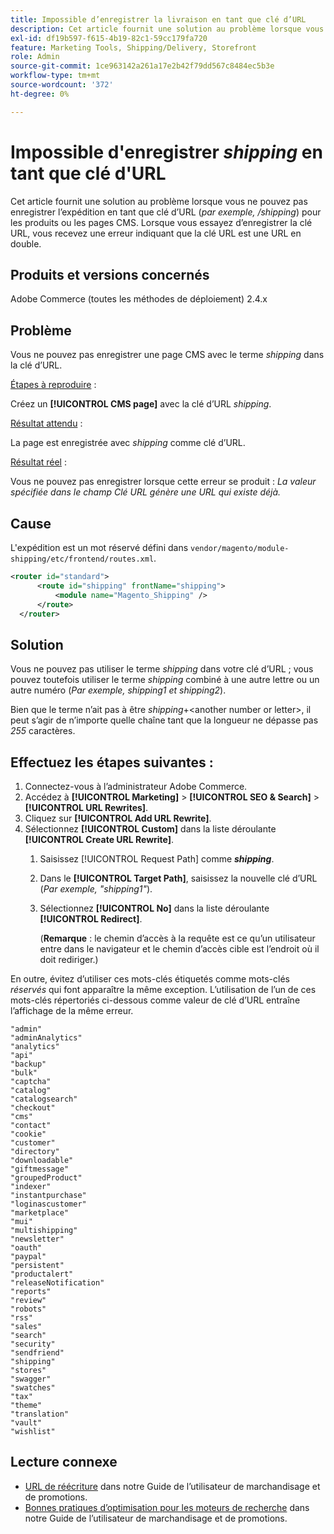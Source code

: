 ```yaml
---
title: Impossible d’enregistrer la livraison en tant que clé d’URL
description: Cet article fournit une solution au problème lorsque vous ne pouvez pas enregistrer l’expédition en tant que clé d’URL (_ par exemple, /shipping_) pour les produits ou les pages CMS. Lorsque vous essayez d’enregistrer la clé URL, vous recevez une erreur indiquant que la clé URL est un doublon d’une URL.
exl-id: df19b597-f615-4b19-82c1-59cc179fa720
feature: Marketing Tools, Shipping/Delivery, Storefront
role: Admin
source-git-commit: 1ce963142a261a17e2b42f79dd567c8484ec5b3e
workflow-type: tm+mt
source-wordcount: '372'
ht-degree: 0%

---
```


# Impossible d&#39;enregistrer _shipping_ en tant que clé d&#39;URL

Cet article fournit une solution au problème lorsque vous ne pouvez pas enregistrer l’expédition en tant que clé d’URL (_par exemple, /shipping_) pour les produits ou les pages CMS. Lorsque vous essayez d’enregistrer la clé URL, vous recevez une erreur indiquant que la clé URL est une URL en double.

## Produits et versions concernés

Adobe Commerce (toutes les méthodes de déploiement) 2.4.x

## Problème

Vous ne pouvez pas enregistrer une page CMS avec le terme _shipping_ dans la clé d’URL.

<u>Étapes à reproduire</u> :

Créez un **[!UICONTROL CMS page]** avec la clé d’URL _shipping_.

<u>Résultat attendu</u> :

La page est enregistrée avec _shipping_ comme clé d’URL.

<u>Résultat réel</u> :

Vous ne pouvez pas enregistrer lorsque cette erreur se produit :
*La valeur spécifiée dans le champ Clé URL génère une URL qui existe déjà.*

## Cause

L&#39;expédition est un mot réservé défini dans `vendor/magento/module-shipping/etc/frontend/routes.xml`.

```xml
<router id="standard">
      <route id="shipping" frontName="shipping">
          <module name="Magento_Shipping" />
      </route>
  </router>
```

## Solution

Vous ne pouvez pas utiliser le terme _shipping_ dans votre clé d’URL ; vous pouvez toutefois utiliser le terme _shipping_ combiné à une autre lettre ou un autre numéro (_Par exemple, shipping1 et shipping2_).

Bien que le terme n’ait pas à être _shipping_+&lt;another number or letter>, il peut s’agir de n’importe quelle chaîne tant que la longueur ne dépasse pas *255* caractères.

## Effectuez les étapes suivantes :

1. Connectez-vous à l’administrateur Adobe Commerce.
1. Accédez à **[!UICONTROL Marketing]** > **[!UICONTROL SEO & Search]** > **[!UICONTROL URL Rewrites]**.
1. Cliquez sur **[!UICONTROL Add URL Rewrite]**.
1. Sélectionnez **[!UICONTROL Custom]** dans la liste déroulante **[!UICONTROL Create URL Rewrite]**.
   1. Saisissez [!UICONTROL Request Path] comme **_shipping_**.
   1. Dans le **[!UICONTROL Target Path]**, saisissez la nouvelle clé d’URL (_Par exemple, &quot;shipping1&quot;_).
   1. Sélectionnez **[!UICONTROL No]** dans la liste déroulante **[!UICONTROL Redirect]**.


      (**Remarque** : le chemin d’accès à la requête est ce qu’un utilisateur entre dans le navigateur et le chemin d’accès cible est l’endroit où il doit rediriger.)

En outre, évitez d’utiliser ces mots-clés étiquetés comme mots-clés *réservés* qui font apparaître la même exception. L’utilisation de l’un de ces mots-clés répertoriés ci-dessous comme valeur de clé d’URL entraîne l’affichage de la même erreur.


```
"admin"
"adminAnalytics"
"analytics"
"api"
"backup"
"bulk"
"captcha"
"catalog"
"catalogsearch"
"checkout"
"cms"
"contact"
"cookie"
"customer"
"directory"
"downloadable"
"giftmessage"
"groupedProduct"
"indexer"
"instantpurchase"
"loginascustomer"
"marketplace"
"mui"
"multishipping"
"newsletter"
"oauth"
"paypal"
"persistent"
"productalert"
"releaseNotification"
"reports"
"review"
"robots"
"rss"
"sales"
"search"
"security"
"sendfriend"
"shipping"
"stores"
"swagger"
"swatches"
"tax"
"theme"
"translation"
"vault"
"wishlist"
```

## Lecture connexe

* [URL de réécriture](https://docs.magento.com/user-guide/marketing/url-rewrite.html) dans notre Guide de l’utilisateur de marchandisage et de promotions.
* [Bonnes pratiques d’optimisation pour les moteurs de recherche](https://docs.magento.com/user-guide/marketing/seo-best-practices.html) dans notre Guide de l’utilisateur de marchandisage et de promotions.
